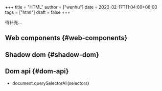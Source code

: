 +++
title = "HTML"
author = ["wenhu"]
date = 2023-02-17T11:04:00+08:00
tags = ["html"]
draft = false
+++

待补充...


## Web components {#web-components}


## Shadow dom {#shadow-dom}


## Dom api {#dom-api}

-   document.querySelectorAll(selectors)
